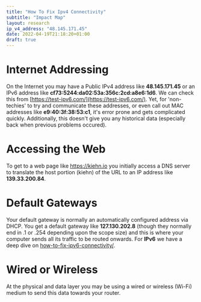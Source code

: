 ```yaml
---
title: "How To Fix Ipv4 Connectivity"
subtitle: "Impact Map"
layout: research
ip_v4_address: "48.145.171.45"
date: 2022-04-19T21:18:20+01:00
draft: true
---
```


# Internet Addressing
On the Internet you may have a Public IPv4 address like **48.145.171.45** or an IPv6 address like **cf73:5244:da02:53a:356c:2cd:a8e6:1d6**. We can check this from [https://test-ipv6.com/](https://test-ipv6.com/). Yet, for 'non-techies' to try and communicate these addresses, or even call out MAC addresses like **e9:40:3f:38:53:c1**, it's error prone and gets complicated quickly. Additionally, this doesn't give you any historical data (especially back when previous problems occured).

# Accessing the Web
To get to a web page like https://kiehn.io you initially access a DNS server to translate the host portion (kiehn) of the URL to an IP address like **139.33.200.84**. 

# Default Gateways
Your default gateway is normally an automatically configured address via DHCP. You get a default gateway like **127.130.202.8** (though they normally end in .1 or .254 depending upon the scope size) and this is where your computer sends all its traffic to be routed onwards. For **IPv6** we have a deep dive on [how-to-fix-ipv6-connectivity/](/blog/how-to-fix-ipv6-connectivity/).

# Wired or Wireless
At the physical and data layer you may be using a wired or wireless (Wi-Fi) medium to send this data towards your router. 
